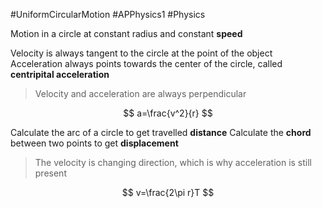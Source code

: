 
#UniformCircularMotion
#APPhysics1
#Physics

Motion in a circle at constant radius and constant **speed**

Velocity is always tangent to the circle at the point of the object
Acceleration always points towards the center of the circle, called **centripital acceleration**
> Velocity and acceleration are always perpendicular

$$
a=\frac{v^2}{r}
$$

Calculate the arc of a circle to get travelled **distance**
Calculate the **chord** between two points to get **displacement**

> The velocity is changing direction, which is why acceleration is still present

$$
v=\frac{2\pi r}T
$$